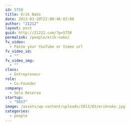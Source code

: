 ```yaml
---
id: 5758
title: Erik Nako
date: 2013-03-20T22:00:46-03:00
author: "21212"
layout: post
guid: http://21212.com/?p=5758
permalink: /people/erik-nako/
fv_video:
  - Paste your YouTube or Vimeo url
fv_video_id:
  - ""
fv_video_img:
  - ""
class:
  - Entrepreneur
role:
  - Co-Founder
company:
  - Selo Reserva
startup:
  - "5657"
image: /assets/wp-content/uploads/2013/03/eriknako.jpg
categories:
  - people
---
```

